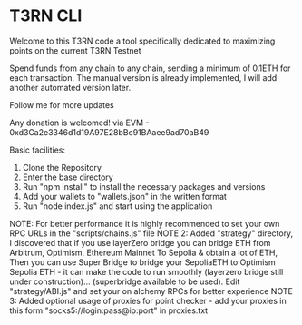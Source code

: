 # T3RN CLI

Welcome to this T3RN code a tool specifically dedicated to maximizing points on the current T3RN Testnet

Spend funds from any chain to any chain, sending a minimum of 0.1ETH for each transaction. The manual version is already implemented, I will add another automated version later.

Follow me for more updates

Any donation is welcomed! via EVM - 0xd3Ca2e3346d1d19A97E28bBe91BAaee9ad70aB49

Basic facilities:
1. Clone the Repository
2. Enter the base directory
3. Run "npm install" to install the necessary packages and versions
4. Add your wallets to "wallets.json" in the written format
5. Run "node index.js" and start using the application

NOTE: For better performance it is highly recommended to set your own RPC URLs in the "scripts/chains.js" file
NOTE 2: Added "strategy" directory, I discovered that if you use layerZero bridge you can bridge ETH from Arbitrum, Optimism, Ethereum Mainnet
To Sepolia & obtain a lot of ETH, Then you can use Super Bridge to bridge your SepoliaETH to Optimism Sepolia ETH - it can make the code to run smoothly
(layerzero bridge still under construction)...
(superbridge available to be used).
Edit "strategy/ABI.js" and set your on alchemy RPCs for better experience
NOTE 3: Added optional usage of proxies for point checker - add your proxies in this form "socks5://login:pass@ip:port" in proxies.txt

